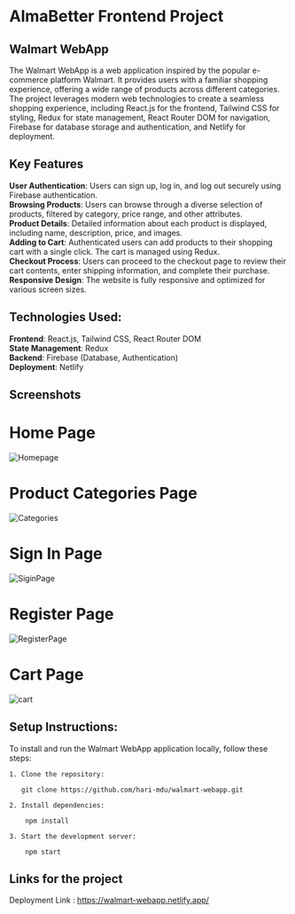 # AlmaBetter Frontend Project

## Walmart WebApp

The Walmart WebApp is a web application inspired by the popular e-commerce platform Walmart. It provides users with a familiar shopping experience, offering a wide range of products across different categories. The project leverages modern web technologies to create a seamless shopping experience, including React.js for the frontend, Tailwind CSS for styling, Redux for state management, React Router DOM for navigation, Firebase for database storage and authentication, and Netlify for deployment.

## Key Features

**User Authentication**: Users can sign up, log in, and log out securely using Firebase authentication.\
**Browsing Products**: Users can browse through a diverse selection of products, filtered by category, price range, and other attributes.\
**Product Details**: Detailed information about each product is displayed, including name, description, price, and images.\
**Adding to Cart**: Authenticated users can add products to their shopping cart with a single click. The cart is managed using Redux.\
**Checkout Process**: Users can proceed to the checkout page to review their cart contents, enter shipping information, and complete their purchase.\
**Responsive Design**: The website is fully responsive and optimized for various screen sizes.

## Technologies Used:

**Frontend**: React.js, Tailwind CSS, React Router DOM\
**State Management**: Redux\
**Backend**: Firebase (Database, Authentication)\
**Deployment**: Netlify

## Screenshots

# Home Page

![Homepage](https://github.com/hari-mdu/walmart-webapp/assets/124577922/8cbe5aff-5cf4-49db-8ee6-8a5d8136bf76)

# Product Categories Page

![Categories](https://github.com/hari-mdu/walmart-webapp/assets/124577922/350d14ea-3486-422a-8896-84cdb1a849ae)

# Sign In Page

![SiginPage](https://github.com/hari-mdu/walmart-webapp/assets/124577922/b035ff94-428c-4bc0-8a1d-7aee30caf5ff)

# Register Page

![RegisterPage](https://github.com/hari-mdu/walmart-webapp/assets/124577922/ce40a69d-64df-46aa-8931-8e4720081839)

# Cart Page

![cart](https://github.com/hari-mdu/walmart-webapp/assets/124577922/2936a2bf-9353-4be0-95bc-ba40d7d50846)



## Setup Instructions:

To install and run the Walmart WebApp application locally, follow these steps:

```
1. Clone the repository:

   git clone https://github.com/hari-mdu/walmart-webapp.git

2. Install dependencies:

    npm install

3. Start the development server:

    npm start

```
## Links for the project

Deployment Link : https://walmart-webapp.netlify.app/
